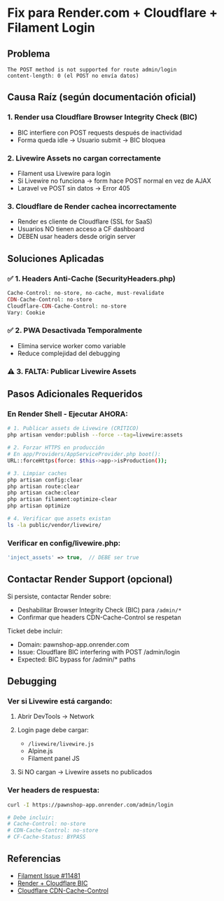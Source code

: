 # Fix para Render.com + Cloudflare + Filament Login

## Problema
```
The POST method is not supported for route admin/login
content-length: 0 (el POST no envía datos)
```

## Causa Raíz (según documentación oficial)

### 1. Render usa Cloudflare Browser Integrity Check (BIC)
- BIC interfiere con POST requests después de inactividad
- Forma queda idle → Usuario submit → BIC bloquea

### 2. Livewire Assets no cargan correctamente
- Filament usa Livewire para login
- Si Livewire no funciona → form hace POST normal en vez de AJAX
- Laravel ve POST sin datos → Error 405

### 3. Cloudflare de Render cachea incorrectamente
- Render es cliente de Cloudflare (SSL for SaaS)
- Usuarios NO tienen acceso a CF dashboard
- DEBEN usar headers desde origin server

## Soluciones Aplicadas

### ✅ 1. Headers Anti-Cache (SecurityHeaders.php)
```php
Cache-Control: no-store, no-cache, must-revalidate
CDN-Cache-Control: no-store
Cloudflare-CDN-Cache-Control: no-store
Vary: Cookie
```

### ✅ 2. PWA Desactivada Temporalmente
- Elimina service worker como variable
- Reduce complejidad del debugging

### ⚠️ 3. FALTA: Publicar Livewire Assets

## Pasos Adicionales Requeridos

### En Render Shell - Ejecutar AHORA:

```bash
# 1. Publicar assets de Livewire (CRÍTICO)
php artisan vendor:publish --force --tag=livewire:assets

# 2. Forzar HTTPS en producción
# En app/Providers/AppServiceProvider.php boot():
URL::forceHttps(force: $this->app->isProduction());

# 3. Limpiar caches
php artisan config:clear
php artisan route:clear
php artisan cache:clear
php artisan filament:optimize-clear
php artisan optimize

# 4. Verificar que assets existan
ls -la public/vendor/livewire/
```

### Verificar en config/livewire.php:

```php
'inject_assets' => true,  // DEBE ser true
```

## Contactar Render Support (opcional)

Si persiste, contactar Render sobre:
- Deshabilitar Browser Integrity Check (BIC) para `/admin/*`
- Confirmar que headers CDN-Cache-Control se respetan

Ticket debe incluir:
- Domain: pawnshop-app.onrender.com
- Issue: Cloudflare BIC interfering with POST /admin/login
- Expected: BIC bypass for /admin/* paths

## Debugging

### Ver si Livewire está cargando:

1. Abrir DevTools → Network
2. Login page debe cargar:
   - `/livewire/livewire.js`
   - Alpine.js
   - Filament panel JS

3. Si NO cargan → Livewire assets no publicados

### Ver headers de respuesta:

```bash
curl -I https://pawnshop-app.onrender.com/admin/login

# Debe incluir:
# Cache-Control: no-store
# CDN-Cache-Control: no-store
# CF-Cache-Status: BYPASS
```

## Referencias

- [Filament Issue #11481](https://github.com/filamentphp/filament/discussions/11481)
- [Render + Cloudflare BIC](https://community.render.com/t/cloudflare-browser-integrity-check-on-post-method/3058)
- [Cloudflare CDN-Cache-Control](https://developers.cloudflare.com/cache/concepts/cdn-cache-control/)
